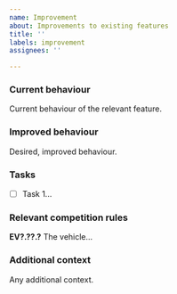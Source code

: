 ```yaml
---
name: Improvement
about: Improvements to existing features
title: ''
labels: improvement
assignees: ''

---
```


### Current behaviour
Current behaviour of the relevant feature.

### Improved behaviour
Desired, improved behaviour.

### Tasks
- [ ] Task 1...

### Relevant competition rules
**EV?.??.?** The vehicle...

### Additional context
Any additional context.

